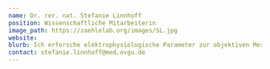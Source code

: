 ```yaml
---
name: Dr. rer. nat. Stefanie Linnhoff
position: Wissenschaftliche Mitarbeiterin
image_path: https://zaehlelab.org/images/SL.jpg
website:
blurb: Ich erforsche elektrophysiologische Parameter zur objektiven Messung von Erschöpfung (Fatigue) bei gesunden Erwachsenen sowie Patienten mit Multipler Sklerose. Dazu untersuche ich die Wirksamkeit transkranieller Gleichstromstimulation in der Fatigue-Behandlung bei Patienten mit Multipler Sklerose.
contact: stefanie.linnhoff@med.ovgu.de
---
```

